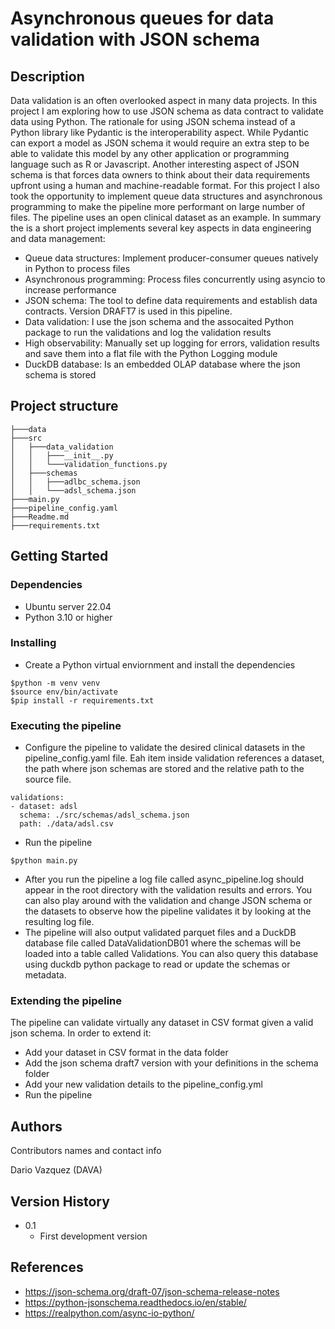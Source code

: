# Asynchronous queues for data validation with JSON schema

## Description

Data validation is an often overlooked aspect in many data projects. In this project I am exploring how to use JSON schema as data contract to validate data using Python. The rationale for using JSON schema instead of a Python library like Pydantic is the interoperability aspect. While Pydantic can export a model as JSON schema it would require an extra step to be able to validate this model by any other application or programming language such as R or Javascript. Another interesting aspect of JSON schema is that forces data owners to think about their data requirements upfront using a human and machine-readable format. For this project I also took the opportunity to implement queue data structures and asynchronous programming to make the pipeline more performant on large number of files. The pipeline uses an open clinical dataset as an example. In summary the is a short project implements several key aspects in data engineering and data management: 

* Queue data structures: Implement producer-consumer queues natively in Python to process files
* Asynchronous programming: Process files concurrently using asyncio to increase performance
* JSON schema: The tool to define data requirements and establish data contracts. Version DRAFT7 is used in this pipeline.
* Data validation: I use the json schema and the assocaited Python package to run the validations and log the validation results
* High observability: Manually set up logging for errors, validation results and save them into a flat file with the Python Logging module
* DuckDB database: Is an embedded OLAP database where the json schema is stored

## Project structure

```
├───data
├───src
│   ├───data_validation
│   │   ├───__init__.py
│   │   └───validation_functions.py
│   ├───schemas
│   │   ├───adlbc_schema.json
│   │   └───adsl_schema.json
├───main.py
├───pipeline_config.yaml
├───Readme.md
├───requirements.txt
```

## Getting Started

### Dependencies

* Ubuntu server 22.04
* Python 3.10 or higher

### Installing

* Create a Python virtual enviornment and install the dependencies

```
$python -m venv venv
$source env/bin/activate
$pip install -r requirements.txt
```

### Executing the pipeline

* Configure the pipeline to validate the desired clinical datasets in the pipeline_config.yaml file. Eah item inside validation references a dataset, the path where json schemas are stored and the relative path to the source file.

```
validations:
- dataset: adsl
  schema: ./src/schemas/adsl_schema.json
  path: ./data/adsl.csv
```
* Run the pipeline
```
$python main.py
```
* After you run the pipeline a log file called async_pipeline.log should appear in the root directory with the validation results and errors. You can also play around with the validation and change JSON schema or the datasets to observe how the pipeline validates it by looking at the resulting log file.
* The pipeline will also output validated parquet files and a DuckDB database file called DataValidationDB01 where the schemas will be loaded into a table called Validations. You can also query this database using duckdb python package to read or update the schemas or metadata.

### Extending the pipeline

The pipeline can validate virtually any dataset in CSV format given a valid json schema. In order to extend it:
* Add your dataset in CSV format in the data folder
* Add the json schema draft7 version with your definitions in the schema folder
* Add your new validation details to the pipeline_config.yml
* Run the pipeline

## Authors

Contributors names and contact info

Dario Vazquez (DAVA)

## Version History

* 0.1
    * First development version

## References

* https://json-schema.org/draft-07/json-schema-release-notes
* https://python-jsonschema.readthedocs.io/en/stable/
* https://realpython.com/async-io-python/

